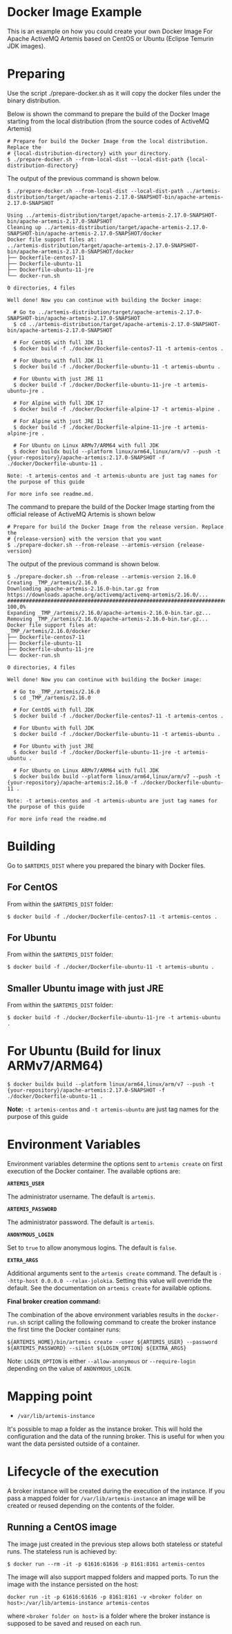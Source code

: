 # Docker Image Example

This is an example on how you could create your own Docker Image For Apache
ActiveMQ Artemis based on CentOS or Ubuntu (Eclipse Temurin JDK images).

# Preparing

Use the script ./prepare-docker.sh as it will copy the docker files under the
binary distribution.

Below is shown the command to prepare the build of the Docker Image starting
from the local distribution (from the source codes of ActiveMQ Artemis)

```
# Prepare for build the Docker Image from the local distribution. Replace the 
# {local-distribution-directory} with your directory.
$ ./prepare-docker.sh --from-local-dist --local-dist-path {local-distribution-directory}
```

The output of the previous command is shown below.

```
$ ./prepare-docker.sh --from-local-dist --local-dist-path ../artemis-distribution/target/apache-artemis-2.17.0-SNAPSHOT-bin/apache-artemis-2.17.0-SNAPSHOT

Using ../artemis-distribution/target/apache-artemis-2.17.0-SNAPSHOT-bin/apache-artemis-2.17.0-SNAPSHOT
Cleaning up ../artemis-distribution/target/apache-artemis-2.17.0-SNAPSHOT-bin/apache-artemis-2.17.0-SNAPSHOT/docker
Docker file support files at:
../artemis-distribution/target/apache-artemis-2.17.0-SNAPSHOT-bin/apache-artemis-2.17.0-SNAPSHOT/docker
├── Dockerfile-centos7-11
├── Dockerfile-ubuntu-11
├── Dockerfile-ubuntu-11-jre
└── docker-run.sh

0 directories, 4 files

Well done! Now you can continue with building the Docker image:

  # Go to ../artemis-distribution/target/apache-artemis-2.17.0-SNAPSHOT-bin/apache-artemis-2.17.0-SNAPSHOT
  $ cd ../artemis-distribution/target/apache-artemis-2.17.0-SNAPSHOT-bin/apache-artemis-2.17.0-SNAPSHOT

  # For CentOS with full JDK 11
  $ docker build -f ./docker/Dockerfile-centos7-11 -t artemis-centos .

  # For Ubuntu with full JDK 11
  $ docker build -f ./docker/Dockerfile-ubuntu-11 -t artemis-ubuntu .

  # For Ubuntu with just JRE 11
  $ docker build -f ./docker/Dockerfile-ubuntu-11-jre -t artemis-ubuntu-jre .

  # For Alpine with full JDK 17
  $ docker build -f ./docker/Dockerfile-alpine-17 -t artemis-alpine .

  # For Alpine with just JRE 11
  $ docker build -f ./docker/Dockerfile-alpine-11-jre -t artemis-alpine-jre .

  # For Ubuntu on Linux ARMv7/ARM64 with full JDK
  $ docker buildx build --platform linux/arm64,linux/arm/v7 --push -t {your-repository}/apache-artemis:2.17.0-SNAPSHOT -f ./docker/Dockerfile-ubuntu-11 .

Note: -t artemis-centos and -t artemis-ubuntu are just tag names for the purpose of this guide

For more info see readme.md.
```

The command to prepare the build of the Docker Image starting from the official
release of ActiveMQ Artemis is shown below

```
# Prepare for build the Docker Image from the release version. Replace the
# {release-version} with the version that you want 
$ ./prepare-docker.sh --from-release --artemis-version {release-version}
```

The output of the previous command is shown below.

```
$ ./prepare-docker.sh --from-release --artemis-version 2.16.0
Creating _TMP_/artemis/2.16.0
Downloading apache-artemis-2.16.0-bin.tar.gz from https://downloads.apache.org/activemq/activemq-artemis/2.16.0/...
################################################################################################################################################################################################################################ 100,0%
Expanding _TMP_/artemis/2.16.0/apache-artemis-2.16.0-bin.tar.gz...
Removing _TMP_/artemis/2.16.0/apache-artemis-2.16.0-bin.tar.gz...
Docker file support files at:
_TMP_/artemis/2.16.0/docker
├── Dockerfile-centos7-11
├── Dockerfile-ubuntu-11
├── Dockerfile-ubuntu-11-jre
└── docker-run.sh

0 directories, 4 files

Well done! Now you can continue with building the Docker image:

  # Go to _TMP_/artemis/2.16.0
  $ cd _TMP_/artemis/2.16.0

  # For CentOS with full JDK
  $ docker build -f ./docker/Dockerfile-centos7-11 -t artemis-centos .

  # For Ubuntu with full JDK
  $ docker build -f ./docker/Dockerfile-ubuntu-11 -t artemis-ubuntu .

  # For Ubuntu with just JRE
  $ docker build -f ./docker/Dockerfile-ubuntu-11-jre -t artemis-ubuntu .

  # For Ubuntu on Linux ARMv7/ARM64 with full JDK
  $ docker buildx build --platform linux/arm64,linux/arm/v7 --push -t {your-repository}/apache-artemis:2.16.0 -f ./docker/Dockerfile-ubuntu-11 .

Note: -t artemis-centos and -t artemis-ubuntu are just tag names for the purpose of this guide

For more info read the readme.md
```

# Building

Go to `$ARTEMIS_DIST` where you prepared the binary with Docker files.

## For CentOS

From within the `$ARTEMIS_DIST` folder:
```
$ docker build -f ./docker/Dockerfile-centos7-11 -t artemis-centos .
```

## For Ubuntu

From within the `$ARTEMIS_DIST` folder:
```
$ docker build -f ./docker/Dockerfile-ubuntu-11 -t artemis-ubuntu .
```

## Smaller Ubuntu image with just JRE
From within the `$ARTEMIS_DIST` folder:
```
$ docker build -f ./docker/Dockerfile-ubuntu-11-jre -t artemis-ubuntu .
```

# For Ubuntu (Build for linux ARMv7/ARM64)
```
$ docker buildx build --platform linux/arm64,linux/arm/v7 --push -t {your-repository}/apache-artemis:2.17.0-SNAPSHOT -f ./docker/Dockerfile-ubuntu-11 .
```

**Note:**
`-t artemis-centos` and `-t artemis-ubuntu` are just tag names for the purpose of this guide


# Environment Variables

Environment variables determine the options sent to `artemis create` on first execution of the Docker
container. The available options are:

**`ARTEMIS_USER`**

The administrator username. The default is `artemis`.

**`ARTEMIS_PASSWORD`**

The administrator password. The default is `artemis`.

**`ANONYMOUS_LOGIN`**

Set to `true` to allow anonymous logins. The default is `false`.

**`EXTRA_ARGS`**

Additional arguments sent to the `artemis create` command. The default is `--http-host 0.0.0.0 --relax-jolokia`.
Setting this value will override the default. See the documentation on `artemis create` for available options.

**Final broker creation command:**

The combination of the above environment variables results in the `docker-run.sh` script calling
the following command to create the broker instance the first time the Docker container runs:

    ${ARTEMIS_HOME}/bin/artemis create --user ${ARTEMIS_USER} --password ${ARTEMIS_PASSWORD} --silent ${LOGIN_OPTION} ${EXTRA_ARGS}

Note: `LOGIN_OPTION` is either `--allow-anonymous` or `--require-login` depending on the value of `ANONYMOUS_LOGIN`.

# Mapping point

- `/var/lib/artemis-instance`

It's possible to map a folder as the instance broker.
This will hold the configuration and the data of the running broker. This is useful for when you want the data persisted outside of a container.


# Lifecycle of the execution

A broker instance will be created during the execution of the instance. If you pass a mapped folder for `/var/lib/artemis-instance` an image will be created or reused depending on the contents of the folder.



## Running a CentOS image

The image just created in the previous step allows both stateless or stateful runs.
The stateless run is achieved by:
```
$ docker run --rm -it -p 61616:61616 -p 8161:8161 artemis-centos 
```
The image will also support mapped folders and mapped ports. To run the image with the instance persisted on the host:
```
docker run -it -p 61616:61616 -p 8161:8161 -v <broker folder on host>:/var/lib/artemis-instance artemis-centos 
```
where `<broker folder on host>` is a folder where the broker instance is supposed to
be saved and reused on each run.
